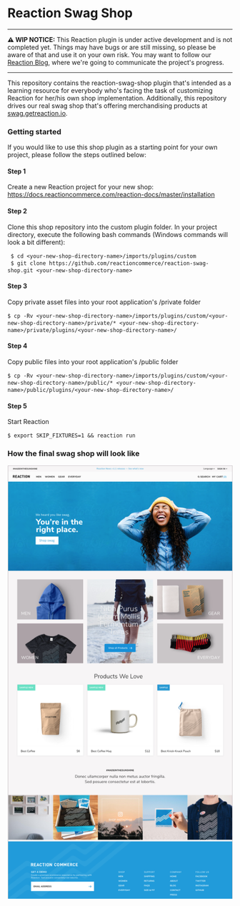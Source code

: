 # Reaction Swag Shop


---

 **⚠ WIP NOTICE:** This Reaction plugin is under active development and is not completed yet. Things may have bugs or are still missing,
 so please be aware of that and use it on your own risk.
 You may want to follow our [Reaction Blog](https://blog.reactioncommerce.com/), where we're going to communicate the project's progress.  
 
---


This repository contains the reaction-swag-shop plugin that's intended as a learning resource for everybody
who's facing the task of customizing Reaction for her/his own shop implementation. Additionally, this repository drives
our real swag shop that's offering merchandising products at [swag.getreaction.io](swag.getreaction.io).


### Getting started
If you would like to use this shop plugin as a starting point for your own project, please follow the steps outlined below:

#### Step 1
Create a new Reaction project for your new shop: https://docs.reactioncommerce.com/reaction-docs/master/installation

#### Step 2
Clone this shop repository into the custom plugin folder. In your project directory, execute the following bash
 commands (Windows commands will look a bit different):
```
 $ cd <your-new-shop-directory-name>/imports/plugins/custom
 $ git clone https://github.com/reactioncommerce/reaction-swag-shop.git <your-new-shop-directory-name>
```

#### Step 3
Copy private asset files into your root application's /private folder
```
$ cp -Rv <your-new-shop-directory-name>/imports/plugins/custom/<your-new-shop-directory-name>/private/* <your-new-shop-directory-name>/private/plugins/<your-new-shop-directory-name>/
```

#### Step 4
Copy public files into your root application's /public folder
```
$ cp -Rv <your-new-shop-directory-name>/imports/plugins/custom/<your-new-shop-directory-name>/public/* <your-new-shop-directory-name>/public/plugins/<your-new-shop-directory-name>/
```

#### Step 5
Start Reaction
```
$ export SKIP_FIXTURES=1 && reaction run
```


### How the final swag shop will look like

![Swag shop screenshot](https://raw.githubusercontent.com/reactioncommerce/reaction-docs/master/assets/reaction-swag-shop.png)